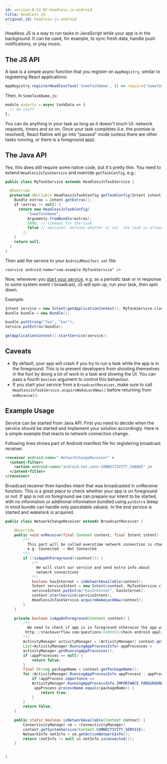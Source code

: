 ```yaml
---
id: version-0.52-RC-headless-js-android
title: Headless JS
original_id: headless-js-android
---
```


Headless JS is a way to run tasks in JavaScript while your app is in the background. It can be used, for example, to sync fresh data, handle push notifications, or play music.

## The JS API

A task is a simple async function that you register on `AppRegistry`, similar to registering React applications:

```javascript
AppRegistry.registerHeadlessTask('SomeTaskName', () => require('SomeTaskName'));
```

Then, in `SomeTaskName.js`:

```javascript
module.exports = async taskData => {
  // do stuff
};
```

You can do anything in your task as long as it doesn't touch UI: network requests, timers and so on. Once your task completes (i.e. the promise is resolved), React Native will go into "paused" mode (unless there are other tasks running, or there is a foreground app).

## The Java API

Yes, this does still require some native code, but it's pretty thin. You need to extend `HeadlessJsTaskService` and override `getTaskConfig`, e.g.:

```java
public class MyTaskService extends HeadlessJsTaskService {

  @Override
  protected @Nullable HeadlessJsTaskConfig getTaskConfig(Intent intent) {
    Bundle extras = intent.getExtras();
    if (extras != null) {
      return new HeadlessJsTaskConfig(
          "SomeTaskName",
          Arguments.fromBundle(extras),
          5000, // timeout for the task
          false // optional: defines whether or not  the task is allowed in foreground. Default is false
        );
    }
    return null;
  }
}
```

Then add the service to your `AndroidManifest.xml` file:

```
<service android:name="com.example.MyTaskService" />
```

Now, whenever you [start your service][0], e.g. as a periodic task or in response to some system event / broadcast, JS will spin up, run your task, then spin down.

Example:

```java
Intent service = new Intent(getApplicationContext(), MyTaskService.class);
Bundle bundle = new Bundle();

bundle.putString("foo", "bar");
service.putExtras(bundle);

getApplicationContext().startService(service);
```

## Caveats

* By default, your app will crash if you try to run a task while the app is in the foreground. This is to prevent developers from shooting themselves in the foot by doing a lot of work in a task and slowing the UI. You can pass a fourth `boolean` argument to control this behaviour.
* If you start your service from a `BroadcastReceiver`, make sure to call `HeadlessJsTaskService.acquireWakeLockNow()` before returning from `onReceive()`.

## Example Usage

Service can be started from Java API. First you need to decide when the service should be started and implement your solution accordingly. Here is a simple example that reacts to network connection change.

Following lines shows part of Android manifest file for registering broadcast receiver.

```xml
<receiver android:name=".NetworkChangeReceiver" >
  <intent-filter>
    <action android:name="android.net.conn.CONNECTIVITY_CHANGE" />
  </intent-filter>
</receiver>
```

Broadcast receiver then handles intent that was broadcasted in onReceive function. This is a great place to check whether your app is on foreground or not. If app is not on foreground we can prepare our intent to be started, with no information or additional information bundled using `putExtra` (keep in mind bundle can handle only parcelable values). In the end service is started and wakelock is acquired.

```java
public class NetworkChangeReceiver extends BroadcastReceiver {

    @Override
    public void onReceive(final Context context, final Intent intent) {
        /**
          This part will be called everytime network connection is changed
          e.g. Connected -> Not Connected
        **/
        if (!isAppOnForeground((context))) {
            /**
              We will start our service and send extra info about
              network connections
            **/
            boolean hasInternet = isNetworkAvailable(context);
            Intent serviceIntent = new Intent(context, MyTaskService.class);
            serviceIntent.putExtra("hasInternet", hasInternet);
            context.startService(serviceIntent);
            HeadlessJsTaskService.acquireWakeLockNow(context);
        }
    }

    private boolean isAppOnForeground(Context context) {
        /**
          We need to check if app is in foreground otherwise the app will crash.
         http://stackoverflow.com/questions/8489993/check-android-application-is-in-foreground-or-not
        **/
        ActivityManager activityManager = (ActivityManager) context.getSystemService(Context.ACTIVITY_SERVICE);
        List<ActivityManager.RunningAppProcessInfo> appProcesses =
        activityManager.getRunningAppProcesses();
        if (appProcesses == null) {
            return false;
        }
        final String packageName = context.getPackageName();
        for (ActivityManager.RunningAppProcessInfo appProcess : appProcesses) {
            if (appProcess.importance ==
            ActivityManager.RunningAppProcessInfo.IMPORTANCE_FOREGROUND &&
             appProcess.processName.equals(packageName)) {
                return true;
            }
        }
        return false;
    }

    public static boolean isNetworkAvailable(Context context) {
        ConnectivityManager cm = (ConnectivityManager)
        context.getSystemService(Context.CONNECTIVITY_SERVICE);
        NetworkInfo netInfo = cm.getActiveNetworkInfo();
        return (netInfo != null && netInfo.isConnected());
    }


}
```

[0]: https://developer.android.com/reference/android/content/Context.html#startService(android.content.Intent)
